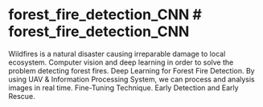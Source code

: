 # forest_fire_detection_CNN # forest_fire_detection_CNN
Wildfires is a natural disaster causing irreparable damage to local ecosystem. Computer vision and deep learning in order to solve the problem detecting forest fires. Deep Learning for Forest Fire Detection.  By using UAV & Information Processing System, we can process and analysis images in real time.  Fine-Tuning Technique. Early Detection and Early Rescue. 
